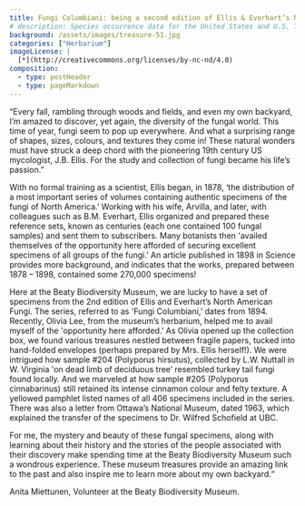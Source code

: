 ```yaml
---
title: Fungi Columbiani: being a second edition of Ellis & Everhart’s North American Fungi; 1894; North America; Collected by Ellis & Everhart
# description: Species occurrence data for the United States and U.S. Territories.
background: /assets/images/treasure-51.jpg
categories: ["Herbarium"]
imageLicense: |
  [*](http://creativecommons.org/licenses/by-nc-nd/4.0)
composition:
  - type: postHeader
  - type: pageMarkdown
---
```


“Every fall, rambling through woods and fields, and even my own backyard, I’m amazed to discover, yet again, the diversity of the fungal world. This time of year, fungi seem to pop up everywhere. And what a surprising range of shapes, sizes, colours, and textures they come in! These natural wonders must have struck a deep chord with the pioneering 19th century US mycologist, J.B. Ellis. For the study and collection of fungi became his life’s passion.”

With no formal training as a scientist, Ellis began, in 1878, ‘the distribution of a most important series of volumes containing authentic specimens of the fungi of North America.’ Working with his wife, Arvilla, and later, with colleagues such as B.M. Everhart, Ellis organized and prepared these reference sets, known as centuries (each one contained 100 fungal samples) and sent them to subscribers. Many botanists then 'availed themselves of the opportunity here afforded of securing excellent specimens of all groups of the fungi.’ An article published in 1898 in Science provides more background, and indicates that the works, prepared between 1878 – 1898, contained some 270,000 specimens!

Here at the Beaty Biodiversity Museum, we are lucky to have a set of specimens from the 2nd edition of Ellis and Everhart’s North American Fungi. The series, referred to as 'Fungi Columbiani,’ dates from 1894. Recently, Olivia Lee, from the museum’s herbarium, helped me to avail myself of the 'opportunity here afforded.’ As Olivia opened up the collection box, we found various treasures nestled between fragile papers, tucked into hand-folded envelopes (perhaps prepared by Mrs. Ellis herself!). We were intrigued how sample #204 (Polyporus hirsutus), collected by L.W. Nuttall in W. Virginia 'on dead limb of deciduous tree’ resembled turkey tail fungi found locally. And we marveled at how sample #205 (Polyporus cinnabarinus) still retained its intense cinnamon colour and felty texture. A yellowed pamphlet listed names of all 406 specimens included in the series. There was also a letter from Ottawa’s National Museum, dated 1963, which explained the transfer of the specimens to Dr. Wilfred Schofield at UBC.

For me, the mystery and beauty of these fungal specimens, along with learning about their history and the stories of the people associated with their discovery make spending time at the Beaty Biodiversity Museum such a wondrous experience. These museum treasures provide an amazing link to the past and also inspire me to learn more about my own backyard.“

Anita Miettunen, Volunteer at the Beaty Biodiversity Museum.